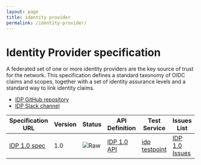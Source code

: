 ```yaml
---
layout: page
title: identity provider
permalink: /identity-provider/
---
```


# Identity Provider specification

A federated set of one or more identity providers are the key source of trust for the network. This specification defines a standard taxonomy of OIDC claims and scopes, together with a set of identity assurance levels and a standard way to link identity claims.

* [IDP GitHub repository](https://github.com/ausdigital/ausdigital-idp)
* [IDP Slack channel](https://ausdigital.slack.com/messages/spec-idp/)

| Specification URL | Version | Status | API Definition | Test Service | Issues List |
| ----------------- | ------  | ------ | -------------- | ------------ | -------- |
| [IDP 1.0 spec](https://ausdigital-idp.readthedocs.org/) | 1.0 | ![Raw](http://rfc.unprotocols.org/spec:2/COSS/raw.svg)  | [IDP 1.0 API](https://swaggerhub.com/api/ausdigital/ausdigital-idp/1.0) | [idp testpoint](https://testpoint.io/idp)  | [IDP 1.0 Issues](https://github.com/ausdigital/ausdigital-idp/issues)  |

